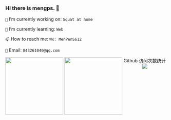 <!--
**mengps/mengps** is a ✨ _special_ ✨ repository because its `README.md` (this file) appears on your GitHub profile.

- 🔭 I’m currently working on ...
- 🌱 I’m currently learning ...
- 👯 I’m looking to collaborate on ...
- 🤔 I’m looking for help with ...
- 💬 Ask me about ...
- 📫 How to reach me: ...
- 😄 Pronouns: ...
- ⚡ Fun fact: `no monney`
-->

### Hi there is mengps. 👋

`🔭` I’m currently working on: `Squat at home`

`🌱` I’m currently learning: `Web`

`📫` How to reach me: `Wx: MenPenS612`

`📮` Email: `843261040@qq.com`

<!-- Total -->
<span style="float: left;">
   <img height="180" src="https://github-readme-stats.vercel.app/api?username=mengps&show_icons=true&theme=nightowl" />
   <img height="180" src="https://github-readme-stats.vercel.app/api/top-langs/?username=mengps&layout=compact&theme=nightowl" />
</span>

<p align="center"> 
  Github 访问次数统计<br>
  <img src="https://profile-counter.glitch.me/mengps/count.svg" /
</p>
